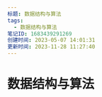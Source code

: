 ```yaml
---
标题: 数据结构与算法
tags:
  - 数据结构与算法
笔记ID: 1683439291269
创建时间: 2023-05-07 14:01:31
更新时间: 2023-11-28 11:27:40
---
```


# 数据结构与算法
